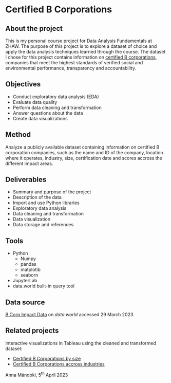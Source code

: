# Certified B Corporations

## About the project

This is my personal course project for Data Analysis Fundamentals at ZHAW. The purpose of this project is to explore a dataset of choice and apply the data analysis techniques learned through the course. The dataset I chose for this project contains information on [certified B corporations](https://www.bcorporation.net/en-us/certification), companies that meet the highest standards of verified social and environmental performance, transparency and accountability.

## Objectives

- Conduct exploratory data analysis (EDA)
- Evaluate data quality
- Perform data cleaning and transformation
- Answer questions about the data
- Create data visualizations

## Method

Analyze a publicly available dataset containing information on certified B corporation companies, such as the name and ID of the company, location where it operates, industry, size, certification date and scores accross the different impact areas.

## Deliverables

- Summary and purpose of the project
- Description of the data
- Import and use Python libraries
- Exploratory data analysis
- Data cleaning and transformation
- Data visualization
- Data storage and references

## Tools

- Python
    - Numpy
    - pandas
    - matplotib
    - seaborn
- JupyterLab
- data.world built-in query tool

## Data source

[B Corp Impact Data](https://data.world/blab/b-corp-impact-data) on *data.world* accessed 29 March 2023.

## Related projects

Interactive visualizations in Tableau using the cleaned and transformed dataset:

- [Certified B Corporations by size](https://public.tableau.com/app/profile/anna8476/viz/CertifiedBCorporations/Dashboard1)
- [Certified B Corporations accross industries](https://public.tableau.com/app/profile/anna8476/viz/CertifiedBCorporationsDrillDown/Dashboard1)

Anna Mándoki, 5<sup>th</sup> April 2023
